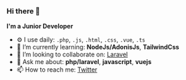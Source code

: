 ### Hi there 👋
**I'm a Junior Developer**

- ⚙️ I use daily: `.php`, `.js`, `.html`, `.css`, `.vue`, `.ts`
- 🌱 I’m currently learning: **NodeJs/AdonisJs**, **TailwindCss**
- 👯 I’m looking to collaborate on: [Laravel](https://github.com/laravel/laravel)
- 💬 Ask me about: **php/laravel**, **javascript**, **vuejs**
- 📫 How to reach me: [Twitter](https://twitter.com/campos_franciis)
<!-- 🔭 I’m currently working on ... -->
<!-- 🤔 I’m looking for help with ... -->
<!-- 😄 Pronouns: ... -->
<!-- ⚡ Fun fact: ... -->

